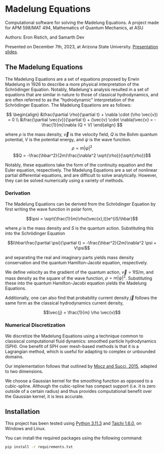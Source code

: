 # Madelung Equations
Computational software for solving the Madelung Equations. A project made for APM 598/MAT 494, Mathematics of Quantum Mechanics, at ASU

Authors: Eron Ristich, and Samarth Dev

Presented on December 7th, 2023, at Arizona State University. [Presentation slides](https://github.com/Orikson/Madelung-Equations/blob/main/Madelung_Equations_Presentation.pdf).

## The Madelung Equations
The Madelung Equations are a set of equations proposed by Erwin Madelung in 1926 to describe a more physical interpretation of the Schr&ouml;dinger Equation. Notably, Madelung's analysis resulted in a set of equations that are similar in nature to those of classical hydrodynamics, and are often referred to as the "hydrodynamic" interpretation of the Schr&ouml;dinger Equation. The Madelung Equations are as follows:

$$
\begin{align}
&\frac{\partial \rho}{\partial t} + \nabla \cdot (\rho \vec{v}) = 0 \\
&\frac{\partial \vec{v}}{\partial t} + (\vec{v} \cdot \nabla)\vec{v} = -\frac{1}{m}\nabla (Q + V)
\end{align}
$$

where $\rho$ is the mass density, $\vec{v}$ is the velocity field, $Q$ is the Bohm quantum potential, $V$ is the potential energy, and $\psi$ is the wave function.
$$\rho = m|\psi|^2$$
$$Q = -\frac{\hbar^2}{2m}\frac{\nabla^2 \sqrt{\rho}}{\sqrt{\rho}}$$

Notably, these equations take the form of the continuity equation and the Euler equation, respectively. The Madelung Equations are a set of nonlinear partial differential equations, and are difficult to solve analytically. However, they can be solved numerically using a variety of methods.

### Derivation
The Madelung Equations can be derived from the Schr&ouml;dinger Equation by first writing the wave function in polar form, 

$$\psi = \sqrt{\frac{1}{m}\rho(\vec{x},t)}e^{iS/\hbar}$$

where $\rho$ is the mass density and $S$ is the quantum action. Substituting this into the Schr&ouml;dinger Equation 

$$i\hbar\frac{\partial \psi}{\partial t} = -\frac{\hbar^2}{2m}\nabla^2 \psi + V\psi$$

and separating the real and imaginary parts yields mass density conservation and the quantum Hamilton-Jacobi equation, respectively.

We define velocity as the gradient of the quantum action, $\vec{v} = \nabla S/m$, and mass density as the square of the wave function, $\rho = m|\psi|^2$. Substituting these into the quantum Hamilton-Jacobi equation yields the Madelung Equations.

Additionally, one can also find that probability current density $\vec{j}$ follows the same form as the classical hydrodynamics current density,

$$\vec{j} = \frac{1}{m} \rho \vec{v}$$

### Numerical Discretization
We discretize the Madelung Equations using a technique common to classiscal computational fluid dynamics: smoothed particle hydrodynamics (SPH). One benefit of SPH over mesh-based methods is that it is a Lagrangian method, which is useful for adapting to complex or unbounded domains. 

Our implementation follows that outlined by [Mocz and Succi, 2015](https://journals.aps.org/pre/abstract/10.1103/PhysRevE.91.053304), adapted to two dimensions. 



We choose a Gaussian kernel for the smoothing function as opposed to a cubic-spline. Although the cubic-spline has compact support (i.e. it is zero outside of a certain radius) and thus provides computational benefit over the Gaussian kernel, it is less accurate.



## Installation
This project has been tested using [Python 3.11.3](https://www.python.org/downloads/release/python-3113/) and [Taichi 1.6.0](https://github.com/taichi-dev/taichi/releases), on Windows and Linux.

You can install the required packages using the following command:
```bash
pip install -r requirements.txt
```



